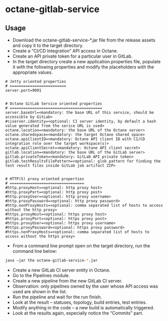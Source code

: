 # octane-gitlab-service

## Usage
- Download the octane-gitlab-service-*.jar file from the release assets and copy it to the target directory.
-	Create a “CI/CD Integration” API access in Octane.
-	Create an API private token for a particular user in GitLab.
-	In the target directory create a new application.properties file, populate it with the following properties and modify the placeholders with the appropriate values.
```application.properties
# Jetty oriented properties
# =========================
server.port=9091


# Octane GitLab Service oriented properties
# =========================================
server.baseUrl=<mandatory: the base URL of this service, should be accessible by GitLab>
#ciserver.identity=<optional: CI server identity, by default a hash value generated from the serice URL is used>
octane.location=<mandatory: the base URL of the Octane server>
octane.sharedspace=<mandatory: the target Octane shared space>
octane.apiClientID=<mandatory: Octane API client ID with CI/CD integration role over the target workspace(s)>
octane.apiClientSecret=<mandatory: Octane API client secret>
gitlab.location=<mandatory: the base URL of the GitLab server>
gitlab.privateToken=<mandatory: GitLab API private token>
gitlab.testResultsFilePattern=<optional: glob pattern for finding the test result files inside GitLab job artifact ZIP>


# HTTP(S) proxy oriented properties
# =================================
#http.proxyHost=<optional: http proxy host>
#http.proxyPort=<optional: http proxy post>
#http.proxyUser=<optional: http proxy username>
#http.proxyPassword=<optional: http proxy password>
#http.nonProxyHosts=<optional: comma separated list of hosts to access without the http proxy>
#https.proxyHost=<optional: https proxy host>
#https.proxyPort=<optional: https proxy post>
#https.proxyUser=<optional: https proxy username>
#https.proxyPassword=<optional: https proxy password>
#https.nonProxyHosts=<optional: comma separated list of hosts to access without the https proxy>
```
-	From a command line prompt open on the target directory, run the command line below:
```bash
java –jar the octane-gitlab-service-*.jar
```
-	Create a new GitLab CI server entity in Octane.
-	Go to the Pipelines module.
-	Create a new pipeline from the new GitLab CI server.
-	Observation: only pipelines owned by the user whose API access was used are shown in the list.
-	Run the pipeline and wait for the run finish.
-	Look at the result – statuses, topology, build entries, test entries.
-	Modify anything in the code – a new build is automatically triggered.
-	Look at the results again, especially notice the “Commits” part.
